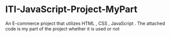 # ITI-JavaScript-Project-MyPart
An E-commerce project that utilizes HTML , CSS , JavaScript .
The attached code is my part of the project whether it is used or not

